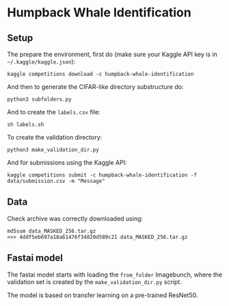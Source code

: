 # Humpback Whale Identification

## Setup

The prepare the environment, first do (make sure your Kaggle API key is in `~/.kaggle/kaggle.json`):

```{bash}
kaggle competitions download -c humpback-whale-identification
```

And then to generate the CIFAR-like directory substructure do:

```{bash}
python3 subfolders.py
```

And to create the `labels.csv` file:

```{bash}
sh labels.sh
```

To create the validation directory:

```{bash}
python3 make_validation_dir.py
```

And for submissions using the Kaggle API:

```{bash}
kaggle competitions submit -c humpback-whale-identification -f data/submission.csv -m "Message"
```

## Data

Check archive was correctly downloaded using:

```{bash}
md5sum data_MASKED_256.tar.gz
>>> 4ddf5eb697a18a61476f34820d589c21 data_MASKED_256.tar.gz
```

## Fastai model

The fastai model starts with loading the `from_folder` Imagebunch, where the validation set is created by the `make_validation_dir.py` script.

The model is based on transfer learning on a pre-trained ResNet50.
